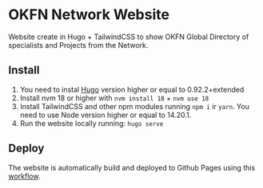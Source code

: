 # OKFN Network Website

Website create in Hugo + TailwindCSS to show OKFN Global Directory of specialists and Projects from the Network.

## Install

 1. You need to instal [Hugo](https://gohugo.io/getting-started/installing/) version higher or equal to 0.92.2+extended
 2. Install nvm 18 or higher with `nvm install 18` + `nvm use 18`
 3. Install TailwindCSS and other npm modules running `npm i` ir `yarn`. You need to use Node version higher or equal to 14.20.1.
 4. Run the website locally running: `hugo serve`

## Deploy

The website is automatically build and deployed to Github Pages using this [workflow](https://github.com/okfn/okfn_network_website/blob/main/.github/workflows/gh-pages.yml).
